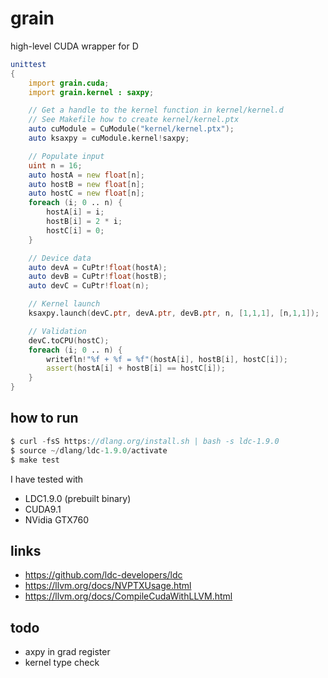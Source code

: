 # grain

high-level CUDA wrapper for D

```d
unittest
{
    import grain.cuda;
    import grain.kernel : saxpy;

    // Get a handle to the kernel function in kernel/kernel.d
    // See Makefile how to create kernel/kernel.ptx
    auto cuModule = CuModule("kernel/kernel.ptx");
    auto ksaxpy = cuModule.kernel!saxpy;

    // Populate input
    uint n = 16;
    auto hostA = new float[n];
    auto hostB = new float[n];
    auto hostC = new float[n];
    foreach (i; 0 .. n) {
        hostA[i] = i;
        hostB[i] = 2 * i;
        hostC[i] = 0;
    }

    // Device data
    auto devA = CuPtr!float(hostA);
    auto devB = CuPtr!float(hostB);
    auto devC = CuPtr!float(n);

    // Kernel launch
    ksaxpy.launch(devC.ptr, devA.ptr, devB.ptr, n, [1,1,1], [n,1,1]);

    // Validation
    devC.toCPU(hostC);
    foreach (i; 0 .. n) {
        writefln!"%f + %f = %f"(hostA[i], hostB[i], hostC[i]);
        assert(hostA[i] + hostB[i] == hostC[i]);
    }
}
```

## how to run

```d
$ curl -fsS https://dlang.org/install.sh | bash -s ldc-1.9.0
$ source ~/dlang/ldc-1.9.0/activate
$ make test
```

I have tested with

- LDC1.9.0 (prebuilt binary)
- CUDA9.1
- NVidia GTX760

## links

- https://github.com/ldc-developers/ldc
- https://llvm.org/docs/NVPTXUsage.html
- https://llvm.org/docs/CompileCudaWithLLVM.html


## todo

- axpy in grad register
- kernel type check
